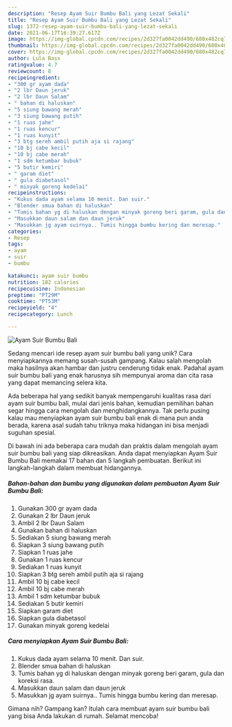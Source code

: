 ```yaml
---
description: "Resep Ayam Suir Bumbu Bali yang Lezat Sekali"
title: "Resep Ayam Suir Bumbu Bali yang Lezat Sekali"
slug: 1372-resep-ayam-suir-bumbu-bali-yang-lezat-sekali
date: 2021-06-17T16:39:27.617Z
image: https://img-global.cpcdn.com/recipes/2d327fa0042dd490/680x482cq70/ayam-suir-bumbu-bali-foto-resep-utama.jpg
thumbnail: https://img-global.cpcdn.com/recipes/2d327fa0042dd490/680x482cq70/ayam-suir-bumbu-bali-foto-resep-utama.jpg
cover: https://img-global.cpcdn.com/recipes/2d327fa0042dd490/680x482cq70/ayam-suir-bumbu-bali-foto-resep-utama.jpg
author: Lula Bass
ratingvalue: 4.7
reviewcount: 8
recipeingredient:
- "300 gr ayam dada"
- "2 lbr Daun jeruk"
- "2 lbr Daun Salam"
- " bahan di haluskan"
- "5 siung bawang merah"
- "3 siung bawang putih"
- "1 ruas jahe"
- "1 ruas kencur"
- "1 ruas kunyit"
- "3 btg sereh ambil putih aja si rajang"
- "10 bj cabe kecil"
- "10 bj cabe merah"
- "1 sdm ketumbar bubuk"
- "5 butir kemiri"
- " garam diet"
- " gula diabetasol"
- " minyak goreng kedelai"
recipeinstructions:
- "Kukus dada ayam selama 10 menit. Dan suir."
- "Blender smua bahan di haluskan"
- "Tumis bahan yg di haluskan dengan minyak goreng beri garam, gula dan koreksi rasa."
- "Masukkan daun salam dan daun jeruk"
- "Masukkan jg ayam suirnya.. Tumis hingga bumbu kering dan meresap."
categories:
- Resep
tags:
- ayam
- suir
- bumbu

katakunci: ayam suir bumbu 
nutrition: 182 calories
recipecuisine: Indonesian
preptime: "PT29M"
cooktime: "PT53M"
recipeyield: "4"
recipecategory: Lunch

---
```



![Ayam Suir Bumbu Bali](https://img-global.cpcdn.com/recipes/2d327fa0042dd490/680x482cq70/ayam-suir-bumbu-bali-foto-resep-utama.jpg)

Sedang mencari ide resep ayam suir bumbu bali yang unik? Cara menyiapkannya memang susah-susah gampang. Kalau salah mengolah maka hasilnya akan hambar dan justru cenderung tidak enak. Padahal ayam suir bumbu bali yang enak harusnya sih mempunyai aroma dan cita rasa yang dapat memancing selera kita.



Ada beberapa hal yang sedikit banyak mempengaruhi kualitas rasa dari ayam suir bumbu bali, mulai dari jenis bahan, kemudian pemilihan bahan segar hingga cara mengolah dan menghidangkannya. Tak perlu pusing kalau mau menyiapkan ayam suir bumbu bali enak di mana pun anda berada, karena asal sudah tahu triknya maka hidangan ini bisa menjadi suguhan spesial.


Di bawah ini ada beberapa cara mudah dan praktis dalam mengolah ayam suir bumbu bali yang siap dikreasikan. Anda dapat menyiapkan Ayam Suir Bumbu Bali memakai 17 bahan dan 5 langkah pembuatan. Berikut ini langkah-langkah dalam membuat hidangannya.

<!--inarticleads1-->

##### Bahan-bahan dan bumbu yang digunakan dalam pembuatan Ayam Suir Bumbu Bali:

1. Gunakan 300 gr ayam dada
1. Gunakan 2 lbr Daun jeruk
1. Ambil 2 lbr Daun Salam
1. Gunakan  bahan di haluskan
1. Sediakan 5 siung bawang merah
1. Siapkan 3 siung bawang putih
1. Siapkan 1 ruas jahe
1. Gunakan 1 ruas kencur
1. Sediakan 1 ruas kunyit
1. Siapkan 3 btg sereh ambil putih aja si rajang
1. Ambil 10 bj cabe kecil
1. Ambil 10 bj cabe merah
1. Ambil 1 sdm ketumbar bubuk
1. Sediakan 5 butir kemiri
1. Siapkan  garam diet
1. Siapkan  gula diabetasol
1. Gunakan  minyak goreng kedelai




<!--inarticleads2-->

##### Cara menyiapkan Ayam Suir Bumbu Bali:

1. Kukus dada ayam selama 10 menit. Dan suir.
1. Blender smua bahan di haluskan
1. Tumis bahan yg di haluskan dengan minyak goreng beri garam, gula dan koreksi rasa.
1. Masukkan daun salam dan daun jeruk
1. Masukkan jg ayam suirnya.. Tumis hingga bumbu kering dan meresap.




Gimana nih? Gampang kan? Itulah cara membuat ayam suir bumbu bali yang bisa Anda lakukan di rumah. Selamat mencoba!
